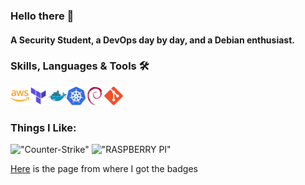 ### Hello there 👋

#### A Security Student, a DevOps day by day, and a Debian enthusiast.

### Skills, Languages & Tools 🛠
<img src="https://raw.githubusercontent.com/devicons/devicon/refs/heads/master/icons/amazonwebservices/amazonwebservices-plain-wordmark.svg" alt="aws" width="30" height="30"/><img src="https://github.com/devicons/devicon/blob/master/icons/terraform/terraform-original.svg" alt="terraform" width="30" height="30"/><img src="https://raw.githubusercontent.com/devicons/devicon/refs/heads/master/icons/docker/docker-original.svg" alt="docker" width="30" height="30"/><img src="https://raw.githubusercontent.com/devicons/devicon/refs/heads/master/icons/kubernetes/kubernetes-original.svg" alt="k8s" width="30" height="30"/><img src="https://raw.githubusercontent.com/devicons/devicon/refs/heads/master/icons/debian/debian-original.svg" alt="debian" width="30" height="30"/><img src="https://raw.githubusercontent.com/devicons/devicon/refs/heads/master/icons/git/git-original.svg" alt="git" width="30" height="30"/>



### Things I Like:

!["Counter-Strike"](https://img.shields.io/badge/Counter_Strike-000000?style=for-the-badge&logo=counter-strike&logoColor=white "Counter-Strike") !["RASPBERRY PI"](https://img.shields.io/badge/Raspberry%20Pi-A22846?style=for-the-badge&logo=Raspberry%20Pi&logoColor=white "RASPBERRY PI")




[Here](https://dev.to/envoy_/150-badges-for-github-pnk) is the page from where I got the badges
